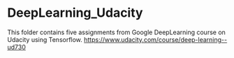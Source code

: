 # DeepLearning_Udacity

This folder contains five assignments from Google DeepLearning course on Udacity using Tensorflow. 
https://www.udacity.com/course/deep-learning--ud730
